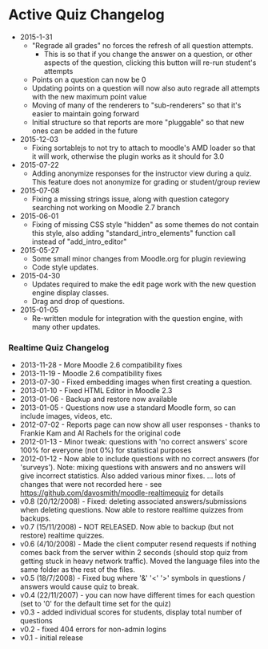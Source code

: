 
# Active Quiz Changelog 

* 2015-1-31
    * "Regrade all grades" no forces the refresh of all question attempts.  
        * This is so that if you change the answer on a question, or other aspects of the question, clicking this button will re-run student's attempts
    * Points on a question can now be 0
    * Updating points on a question will now also auto regrade all attempts with the new maximum point value
    * Moving of many of the renderers to "sub-renderers" so that it's easier to maintain going forward
    * Initial structure so that reports are more "pluggable" so that new ones can be added in the future
* 2015-12-03
    * Fixing sortablejs to not try to attach to moodle's AMD loader so that it will work, otherwise the plugin works as it should for 3.0
* 2015-07-22 
    * Adding anonymize responses for the instructor view during a quiz.  This feature does not anonymize for grading or student/group review
* 2015-07-08 
    * Fixing a missing strings issue, along with question category searching not working on Moodle 2.7 branch
* 2015-06-01
    * Fixing of missing CSS style "hidden" as some themes do not contain this style, also adding "standard_intro_elements"
             function call instead of "add_intro_editor"
* 2015-05-27 
    * Some small minor changes from Moodle.org for plugin reviewing
    * Code style updates.
* 2015-04-30 
    * Updates required to make the edit page work with the new question engine display classes.
    * Drag and drop of questions.
* 2015-01-05 
    * Re-written module for integration with the question engine, with many other updates.

### Realtime Quiz Changelog

* 2013-11-28 - More Moodle 2.6 compatibility fixes
* 2013-11-19 - Moodle 2.6 compatibility fixes
* 2013-07-30 - Fixed embedding images when first creating a question.
* 2013-01-10 - Fixed HTML Editor in Moodle 2.3
* 2013-01-06 - Backup and restore now available
* 2013-01-05 - Questions now use a standard Moodle form, so can include images, videos, etc.
* 2012-07-02 - Reports page can now show all user responses - thanks to Frankie Kam and Al Rachels for the original code
* 2012-01-13 - Minor tweak: questions with 'no correct answers' score 100% for everyone (not 0%) for statistical purposes
* 2012-01-12 - Now able to include questions with no correct answers (for 'surveys'). Note: mixing questions with answers
              and no answers will give incorrect statistics. Also added various minor fixes.
... lots of changes that were not recorded here - see https://github.com/davosmith/moodle-realtimequiz for details
* v0.8 (20/12/2008) - Fixed: deleting associated answers/submissions when deleting questions. Now able to restore realtime
                    quizzes from backups.
* v0.7 (15/11/2008) - NOT RELEASED. Now able to backup (but not restore) realtime quizzes.
* v0.6 (4/10/2008) - Made the client computer resend requests if nothing comes back from the server within 2 seconds
                   (should stop quiz from getting stuck in heavy network traffic). Moved the language files into the
                   same folder as the rest of the files.
* v0.5 (18/7/2008) - Fixed bug where '&' '<' '>' symbols in questions / answers would cause quiz to break.
* v0.4 (22/11/2007) - you can now have different times for each question (set to '0' for the default time set for the quiz)
* v0.3 - added individual scores for students, display total number of questions
* v0.2 - fixed 404 errors for non-admin logins
* v0.1 - initial release